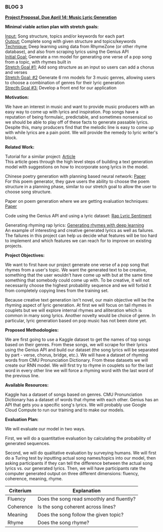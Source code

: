 ### BLOG 3 ###  

<ins>**Project Proposal, Due April 14: Music Lyric Generation**</ins>  

**Minimal viable action plan with stretch goals:**  

<ins>Input:</ins> Song structure, topics and/or keywords for each part  
<ins>Output:</ins> Complete song with given structure and topics/keywords  
<ins>Technique:</ins> Deep learning using data from RhymeZone (or other rhyme database), and also from scraping lyrics using the Genius API  
<ins>Initial Goal:</ins> Generate a rnn model for generating one verse of a pop song from a topic, with rhymes built in  
<ins>Stretch Goal #1:</ins> Add song structure as an input so users can add a chorus and verses  
<ins>Stretch Goal: #2</ins> Generate 6 rnn models for 3 music genres, allowing users to choose a combination of genres for their lyric generation  
<ins>Strecth Goal #3:</ins> Develop a front end for our application  

**Motivation:**  

We have an interest in music and want to provide music producers with an easy way to come up with lyrics and inspiration. Pop songs have a reputation of being formulaic, predictable, and sometimes nonsensical so we should be able to play off of these facts to generate passable lyrics. Despite this, many producers find that the melodic line is easy to come up with while lyrics are a pain point. We will provide the remedy to lyric writer's block.  

**Related Work:**  

Tutorial for a similar project: [Article](https://towardsdatascience.com/how-to-build-and-deploy-a-lyrics-generation-model-framework-agnostic-589f3026fd53)  
This article goes through the high level steps of building a text generation model with suggestions on how to incorporate song lyrics in the model.   

Chinese poetry generation with planning based neural network: [Paper](https://arxiv.org/pdf/1610.09889.pdf)  
For this poem generator, they gave users the ability to choose the poem structure in a planning phase, similar to our stretch goal to allow the user to choose song structure.

Paper on poem generation where we are getting evaluation techniques: [Paper](https://www.aclweb.org/anthology/D14-1074.pdf)

Code using the Genius API and using a lyric dataset: [Rap Lyric Sentiment](https://github.com/Hugo-Nattagh/2017-Hip-Hop)

Generating rhyming rap lyrics: [Generating rhymes with deep learning](https://swarbrickjones.wordpress.com/2016/11/07/deeprhyme-d-prime-generating-dope-rhymes-with-deep-learning/)  
An example of interesting and creative generated lyrics as well as failures. The failures in this project can help us decide what features will be too hard to implement and which features we can reach for to improve on existing projects.

**Project Objectives:**  

We want to first have our project generate one verse of a pop song that rhymes from a user's topic. We want the generated text to be creative, something that the user wouldn't have come up with but at the same time something that somebody could come up with. To be creative, it will not necessarily choose the highest probability sequence and we will forbid it from completely copying lines from the training set.   

Because creative text generation isn't novel, our main objective will be the rhyming aspect of lyric generation. At first we will focus on tail rhymes in couplets but we will explore internal rhymes and alliteration which is common in many song lyrics. Another novelty would be choice of genre. In particular, lyric generation based on pop music has not been done yet.  

**Proposed Methodologies:**  

We are first going to use a Kaggle dataset to get the names of top songs based on their genres.  From these songs, we will scrape for their lyrics using the Genius API and build our dataset (the song lyrics will be separated by part - verse, chorus, bridge, etc.). We will have a dataset of rhyming words from CMU Pronunciation Dictionary. From these datasets we will create our RNN model. We will first try to rhyme in couplets so for the last word in every other line we will force a rhyming word with the last word of the previous line.

**Available Resources:**  

Kaggle has a dataset of songs based on genres.  CMU Pronunciation Dictionary has a dataset of words that rhyme with each other.  Genius has an API that gets you a specific song's lyrics.  We will probably use Google Cloud Compute to run our training and to make our models.

**Evaluation Plan:**  

We will evaluate our model in two ways.

First, we will do a quantitative evaluation by calculating the probability of generated sequences. 

Second, we will do qualitative evaluation by surveying humans. We will first do a Turing test by inputting actual song names/topics into our model, then asking participants if they can tell the difference between the actual song lyrics vs. our generated lyrics. Then, we will have participants rate the computer generated output on three different dimensions: fluency, coherence, meaning, rhyme.

| Criterium | Explanation                               |
|-----------|-------------------------------------------|
| Fluency   | Does the song read smoothly and fluently? |
| Coherence | Is the song coherent across lines?        |
| Meaning   | Does the song follow the given topic?     |
| Rhyme     | Does the song rhyme?                      |


